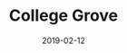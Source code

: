---
title: College Grove
titleID: college-grove-obrien.md
key: DMix
rhythm: reel
date: 2019-02-12
location: Other
tags: obrien
regtuneoftheweek:
slowtuneoftheweek:
mp3_file:
mp3_source:
mp3_licence:
mp3_url:
alt_mp3_url:
source: Wellington
abc_source: Wellington Tunebook Collection
abc_url: /tunebooks/other/obrien.pdf
abc: |
    X:5
    T:College Grove
    C:Trad, arr. Paddy O'Brien
    R:reel
    I:speed 350
    M:C|
    K:DMix
    ~D2 FD ADFD|~E2cE dEcE|~D2FA dfed|cAGE EDCE|
    ~D2 FD ADFD|~E2cE dEcE|~D2 FA dfed|cAGE ED D||
    e|fd~d2 fgaf|ec ~c2 efge|fdd^c dfed|cAGE FDD2|
    fd~d2 fgaf|ec ~c2 efge|dfeg fagb|afge fdd||
    e|fgag fd~d2|efgf ec~c2|fgag fded|cAGE ED~D2|
    fgag fd~d2|ef~g2 ed^ce|dfeg fagb|afge fdde||
    ~f2 df ~f2df|~e2^ce ~e2 ce|~f2df fded|cAGE ED D2|
    ~f2df dfdf|~e2^ce cece|dfeg fagb|afge fd d2||
    

---